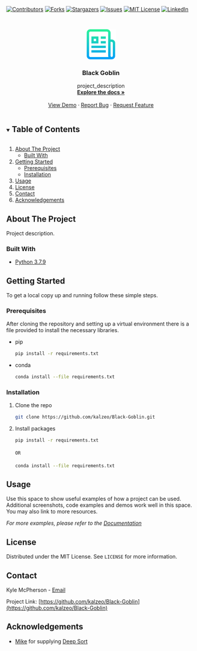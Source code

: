 <!--
*** Thanks for checking out the Best-README-Template. If you have a suggestion
*** that would make this better, please fork the repo and create a pull request
*** or simply open an issue with the tag "enhancement".
*** Thanks again! Now go create something AMAZING! :D
***
***
***
*** To avoid retyping too much info. Do a search and replace for the following:
*** github_username, repo_name, twitter_handle, email, project_title, project_description
-->



<!-- PROJECT SHIELDS -->
<!--
*** I'm using markdown "reference style" links for readability.
*** Reference links are enclosed in brackets [ ] instead of parentheses ( ).
*** See the bottom of this document for the declaration of the reference variables
*** for contributors-url, forks-url, etc. This is an optional, concise syntax you may use.
*** https://www.markdownguide.org/basic-syntax/#reference-style-links
-->
[![Contributors][contributors-shield]][contributors-url]
[![Forks][forks-shield]][forks-url]
[![Stargazers][stars-shield]][stars-url]
[![Issues][issues-shield]][issues-url]
[![MIT License][license-shield]][license-url]
[![LinkedIn][linkedin-shield]][linkedin-url]



<!-- PROJECT LOGO -->
<br />
<p align="center">
  <a href="https://github.com/kalzeo/Black-Goblin">
    <img src="images/logo.png" alt="Logo" width="80" height="80">
  </a>

  <h3 align="center">Black Goblin</h3>

  <p align="center">
    project_description
    <br />
    <a href="https://github.com/kalzeo/Black-Goblin"><strong>Explore the docs »</strong></a>
    <br />
    <br />
    <a href="https://github.com/kalzeo/Black-Goblin">View Demo</a>
    ·
    <a href="https://github.com/kalzeo/Black-Goblin/issues">Report Bug</a>
    ·
    <a href="https://github.com/kalzeo/Black-Goblin/issues">Request Feature</a>
  </p>
</p>



<!-- TABLE OF CONTENTS -->
<details open="open">
  <summary><h2 style="display: inline-block">Table of Contents</h2></summary>
  <ol>
    <li>
      <a href="#about-the-project">About The Project</a>
      <ul>
        <li><a href="#built-with">Built With</a></li>
      </ul>
    </li>
    <li>
      <a href="#getting-started">Getting Started</a>
      <ul>
        <li><a href="#prerequisites">Prerequisites</a></li>
        <li><a href="#installation">Installation</a></li>
      </ul>
    </li>
    <li><a href="#usage">Usage</a></li>
    <li><a href="#license">License</a></li>
    <li><a href="#contact">Contact</a></li>
    <li><a href="#acknowledgements">Acknowledgements</a></li>
  </ol>
</details>



<!-- ABOUT THE PROJECT -->
## About The Project

Project description.

### Built With

* [Python 3.7.9](https://www.python.org/downloads/release/python-379/)



<!-- GETTING STARTED -->
## Getting Started

To get a local copy up and running follow these simple steps.

### Prerequisites

After cloning the repository and setting up a virtual environment there is a file provided to install the necessary libraries.
* pip
  ```sh
  pip install -r requirements.txt
  ```

* conda
  ```sh
  conda install --file requirements.txt
  ```

### Installation

1. Clone the repo
   ```sh
   git clone https://github.com/kalzeo/Black-Goblin.git
   ```
2. Install packages
   ```sh
   pip install -r requirements.txt
   
   OR
   
   conda install --file requirements.txt
   ```



<!-- USAGE EXAMPLES -->
## Usage

Use this space to show useful examples of how a project can be used. Additional screenshots, code examples and demos work well in this space. You may also link to more resources.

_For more examples, please refer to the [Documentation](https://example.com)_


<!-- LICENSE -->
## License

Distributed under the MIT License. See `LICENSE` for more information.



<!-- CONTACT -->
## Contact

Kyle McPherson - [Email](mailto:k.mcpherson13@rgu.ac.uk)

Project Link: [https://github.com/kalzeo/Black-Goblin](https://github.com/kalzeo/Black-Goblin)



<!-- ACKNOWLEDGEMENTS -->
## Acknowledgements

* [Mike](https://github.com/mikel-brostrom) for supplying [Deep Sort](https://github.com/mikel-brostrom/Yolov5_DeepSort_Pytorch)





<!-- MARKDOWN LINKS & IMAGES -->
<!-- https://www.markdownguide.org/basic-syntax/#reference-style-links -->
[contributors-shield]: https://img.shields.io/github/contributors/kalzeo/repo.svg?style=for-the-badge
[contributors-url]: https://github.com/kalzeo/Black-Goblin/graphs/contributors
[forks-shield]: https://img.shields.io/github/forks/kalzeo/repo.svg?style=for-the-badge
[forks-url]: https://github.com/kalzeo/Black-Goblin/network/members
[stars-shield]: https://img.shields.io/github/stars/kalzeo/repo.svg?style=for-the-badge
[stars-url]: https://github.com/kalzeo/Black-Goblin/stargazers
[issues-shield]: https://img.shields.io/github/issues/kalzeo/repo.svg?style=for-the-badge
[issues-url]: https://github.com/kalzeo/Black-Goblin/issues
[license-shield]: https://img.shields.io/github/license/kalzeo/repo.svg?style=for-the-badge
[license-url]: https://github.com/kalzeo/Black-Goblin/blob/master/LICENSE.txt
[linkedin-shield]: https://img.shields.io/badge/-LinkedIn-black.svg?style=for-the-badge&logo=linkedin&colorB=555
[linkedin-url]: https://linkedin.com/in/kalzeo
